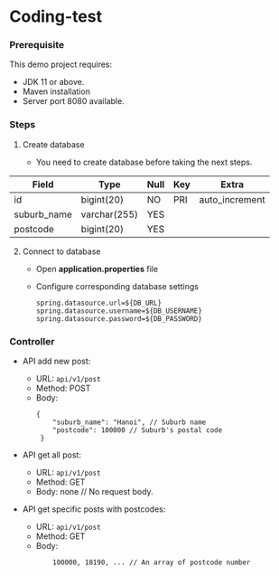 # Coding-test

### Prerequisite

This demo project requires:
* JDK 11 or above.
* Maven installation
* Server port 8080 available.

### Steps
1. Create database

    - You need to create database before taking the next steps.

| Field       | Type         | Null | Key | Extra          |
|-------------|--------------|------|-----|----------------|
| id          | bigint(20)   | NO   | PRI | auto_increment |
| suburb_name | varchar(255) | YES  |     |                |
| postcode    | bigint(20)   | YES  |     |                |

2. Connect to database

    - Open **application.properties** file

    - Configure corresponding database settings

       `spring.datasource.url=${DB_URL}`
        `spring.datasource.username=${DB_USERNAME}`
        `spring.datasource.password=${DB_PASSWORD}`

### Controller
* API add new post: 
   - URL: `api/v1/post`
   - Method: POST
   - Body:
     ```
     {
         "suburb_name": "Hanoi", // Suburb name
         "postcode": 100000 // Suburb's postal code
      }
     ```

* API get all post:
  * URL: `api/v1/post`
  * Method: GET
  * Body: none // No request body.

* API get specific posts with postcodes:
  - URL: `api/v1/post`
  - Method: GET
  - Body:
    ```
        100000, 18190, ... // An array of postcode number
    ```
